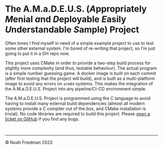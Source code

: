 # The A.M.a.D.E.U.S. (*A*ppropriately *M*enial *a*nd *D*eployable *E*asily *U*nderstandable *S*ample) Project

Often times I find myself in need of a simple example project to use to test some other external system.
I'm bored of re-writing that project, so I'm just going to put it in a GH repo now.


This project uses CMake in order to provide a two-step build process for slightly more complexity (and thus, testable behaviour).
The actual program is a simple number guessing game. A docker image is built on each commit (after first testing that the project
will build), and is built as a multi-platform image to avoid any errors on `arm64` systems. This makes the integration of the
A.M.a.D.E.U.S. Project into any pipeline/CI-CD environment simple.

The A.M.a.D.E.U.S. Project is programmed using the C language to avoid having to install many external build dependencies 
(almost all modern systems provide a C compiler out of the box, and CMake installation is trivial). No code libraries
are required to build this project. Please [open a ticket on GitHub](https://github.com/noah-friedman/amadeus/issues/new/choose)
if you find any bugs.

<br />

---
© Noah Friedman 2023
